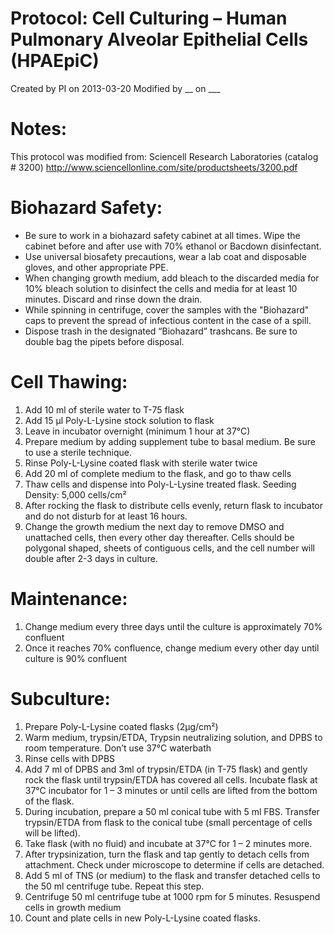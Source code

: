 Protocol: Cell Culturing – Human Pulmonary Alveolar Epithelial 	Cells (HPAEpiC)
===============================================================================

Created by PI on 2013-03-20
Modified by __ on ___

# Notes:

This protocol was modified from:  Sciencell Research Laboratories (catalog # 3200) 
http://www.sciencellonline.com/site/productsheets/3200.pdf 

# Biohazard Safety:

- Be sure to work in a biohazard safety cabinet at all times. Wipe the cabinet before and after use with 70% ethanol or Bacdown disinfectant.
- Use universal biosafety precautions, wear a lab coat and disposable gloves, and other appropriate PPE.
- When changing growth medium, add bleach to the discarded media for 10% bleach solution to disinfect the cells and media for at least 10 minutes. Discard and rinse down the drain.
- While spinning in centrifuge, cover the samples with the "Biohazard" caps to prevent the spread of infectious content in the case of a spill.
- Dispose trash in the designated “Biohazard” trashcans. Be sure to double bag the pipets before disposal.

# Cell Thawing: 

1. Add 10 ml of sterile water to T-75 flask 
2. Add 15 µl Poly-L-Lysine stock solution to flask
3. Leave in incubator overnight (minimum 1 hour at 37°C)
4. Prepare medium by adding supplement tube to basal medium. Be sure to use a sterile technique.
5. Rinse Poly-L-Lysine coated flask with sterile water twice
6. Add 20 ml of complete medium to the flask, and go to thaw cells
7. Thaw cells and dispense into Poly-L-Lysine treated flask. Seeding Density: 5,000 cells/cm² 
8. After rocking the flask to distribute cells evenly, return flask to incubator and do not disturb for at least 16 hours. 
9. Change the growth medium the next day to remove DMSO and unattached cells, then every other day thereafter. Cells should be polygonal shaped, sheets of contiguous cells, and the cell number will double after 2-3 days in culture. 

# Maintenance:

1. Change medium every three days until the culture is approximately 70% confluent
2. Once it reaches 70% confluence, change medium every other day until culture is 90% confluent

# Subculture:

1. Prepare Poly-L-Lysine coated flasks (2µg/cm²) 
2. Warm medium, trypsin/ETDA, Trypsin neutralizing solution, and DPBS to room temperature. Don’t use 37°C waterbath 
3. Rinse cells with DPBS
4. Add 7 ml of DPBS and 3ml of trypsin/ETDA (in T-75 flask) and gently rock the flask until trypsin/ETDA has covered all cells. Incubate flask at 37°C incubator for 1 – 3 minutes or until cells are lifted from the bottom of the flask. 
5. During incubation, prepare a 50 ml conical tube with 5 ml FBS. Transfer trypsin/ETDA from flask to the conical tube (small percentage of cells will be lifted).
6. Take flask (with no fluid) and incubate at 37°C for 1 – 2 minutes more.
7. After trypsinization, turn the flask and tap gently to detach cells from attachment. Check under microscope to determine if cells are detached. 
8. Add 5 ml of TNS (or medium) to the flask and transfer detached cells to the 50 ml centrifuge tube. Repeat this step. 
9. Centrifuge 50 ml centrifuge tube at 1000 rpm for 5 minutes. Resuspend cells in growth medium 
10. Count and plate cells in new Poly-L-Lysine coated flasks.  
